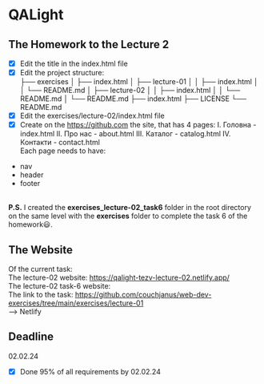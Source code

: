 # QALight
## The Homework to the Lecture 2

- [x] Edit the title in the index.html file <br>
- [x] Edit the project structure:<br>
├── exercises
│   ├── index.html
│   ├── lecture-01
│   │   ├── index.html
│   │   └── README.md
│   ├── lecture-02
│   │   ├── index.html
│   │   └── README.md
│   └── README.md
├── index.html
├── LICENSE
└── README.md<br>
- [x] Edit the exercises/lecture-02/index.html file<br>
- [x] Create on the https://github.com the site, that has 4 pages:
I. Головна - index.html
II. Про нас - about.html
III. Каталог - catalog.html
IV. Контакти - contact.html<br>
Each page needs to have:
- nav
- header
- footer
<br><br>

**P.S.** I created the <b>exercises_lecture-02_task6</b> folder in the root directory on the same level with the <b>exercises</b> folder to complete the task 6 of the homework😃.

## The Website
Of the current task: <br>
The lecture-02 website: https://qalight-tezv-lecture-02.netlify.app/<br>
The lecture-02 task-6 website: <br>
The link to the task: https://github.com/couchjanus/web-dev-exercises/tree/main/exercises/lecture-01
<br />
--> Netlify

## Deadline
02.02.24 <br />

- [x] Done 95% of all requirements by 02.02.24